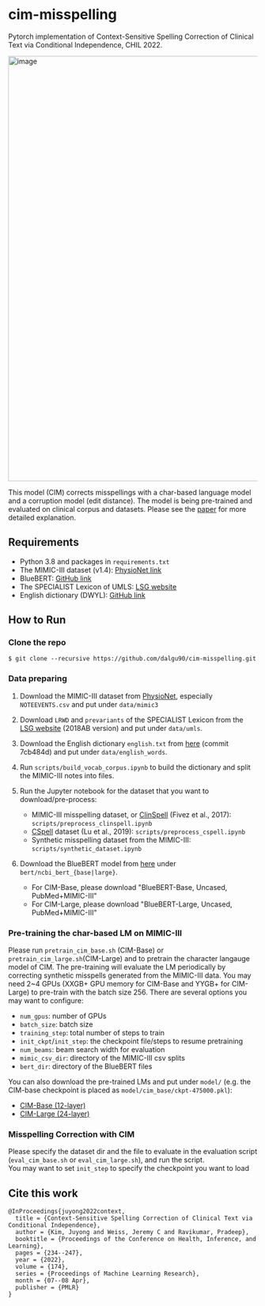 # cim-misspelling

Pytorch implementation of Context-Sensitive Spelling Correction of Clinical Text via Conditional Independence, CHIL 2022.

<img width="860" alt="image" src="https://user-images.githubusercontent.com/13655756/158745297-e899feb8-e023-4070-b1c1-eda3779aa4c4.png">


This model (CIM) corrects misspellings with a char-based language model and a corruption model (edit distance).
The model is being pre-trained and evaluated on clinical corpus and datasets.
Please see the [paper](https://proceedings.mlr.press/v174/kim22b/kim22b.pdf) for more detailed explanation.


## Requirements

- Python 3.8 and packages in `requirements.txt`
- The MIMIC-III dataset (v1.4): [PhysioNet link](https://physionet.org/)
- BlueBERT: [GitHub link](https://github.com/ncbi-nlp/bluebert)
- The SPECIALIST Lexicon of UMLS: [LSG website](https://lhncbc.nlm.nih.gov/LSG/Projects/lexicon/current/web/release/)
- English dictionary (DWYL): [GitHub link](https://github.com/dwyl/english-words)


## How to Run

### Clone the repo

```
$ git clone --recursive https://github.com/dalgu90/cim-misspelling.git
```

### Data preparing

1. Download the MIMIC-III dataset from [PhysioNet](https://physionet.org/), especially `NOTEEVENTS.csv` and put under `data/mimic3`

2. Download `LRWD` and `prevariants` of the SPECIALIST Lexicon from the [LSG website](https://lhncbc.nlm.nih.gov/LSG/Projects/lexicon/current/web/release/) (2018AB version) and put under `data/umls`.

3. Download the English dictionary `english.txt` from [here](https://github.com/dwyl/english-words/tree/7cb484da5de560c11109c8f3925565966015e5a9) (commit 7cb484d) and put under `data/english_words`.

4. Run `scripts/build_vocab_corpus.ipynb` to build the dictionary and split the MIMIC-III notes into files.

5. Run the Jupyter notebook for the dataset that you want to download/pre-process:
    - MIMIC-III misspelling dataset, or [ClinSpell](https://github.com/clips/clinspell) (Fivez et al., 2017): `scripts/preprocess_clinspell.ipynb`
    - [CSpell](https://lsg3.nlm.nih.gov/LexSysGroup/Projects/cSpell/current/web/index.html) dataset (Lu et al., 2019): `scripts/preprocess_cspell.ipynb`
    - Synthetic misspelling dataset from the MIMIC-III: `scripts/synthetic_dataset.ipynb`

6. Download the BlueBERT model from [here](https://github.com/ncbi-nlp/bluebert) under `bert/ncbi_bert_{base|large}`.
    - For CIM-Base, please download "BlueBERT-Base, Uncased, PubMed+MIMIC-III"
    - For CIM-Large, please download "BlueBERT-Large, Uncased, PubMed+MIMIC-III"

### Pre-training the char-based LM on MIMIC-III

Please run `pretrain_cim_base.sh` (CIM-Base) or `pretrain_cim_large.sh`(CIM-Large) and to pretrain the character langauge model of CIM.
The pre-training will evaluate the LM periodically by correcting synthetic misspells generated from the MIMIC-III data.
You may need 2~4 GPUs (XXGB+ GPU memory for CIM-Base and YYGB+ for CIM-Large) to pre-train with the batch size 256.
There are several options you may want to configure:
- `num_gpus`: number of GPUs
- `batch_size`: batch size
- `training_step`: total number of steps to train
- `init_ckpt`/`init_step`: the checkpoint file/steps to resume pretraining
- `num_beams`: beam search width for evaluation
- `mimic_csv_dir`: directory of the MIMIC-III csv splits
- `bert_dir`: directory of the BlueBERT files

You can also download the pre-trained LMs and put under `model/` (e.g. the CIM-base checkpoint is placed as `model/cim_base/ckpt-475000.pkl`):
- [CIM-Base (12-layer)](https://drive.google.com/file/d/1h-0ivx8H1lJB3s00SSOW4YAtvlGnW81s/view?usp=sharing)
- [CIM-Large (24-layer)](https://drive.google.com/file/d/1gFPC1uSNR8VOCCZqb7RVc76tlUN1wBYB/view?usp=sharing)

### Misspelling Correction with CIM

Please specify the dataset dir and the file to evaluate in the evaluation script (`eval_cim_base.sh` or `eval_cim_large.sh`), and run the script.  
You may want to set `init_step` to specify the checkpoint you want to load


## Cite this work

```
@InProceedings{juyong2022context,
  title = {Context-Sensitive Spelling Correction of Clinical Text via Conditional Independence},
  author = {Kim, Juyong and Weiss, Jeremy C and Ravikumar, Pradeep},
  booktitle = {Proceedings of the Conference on Health, Inference, and Learning},
  pages = {234--247},
  year = {2022},
  volume = {174},
  series = {Proceedings of Machine Learning Research},
  month = {07--08 Apr},
  publisher = {PMLR}
}
```
